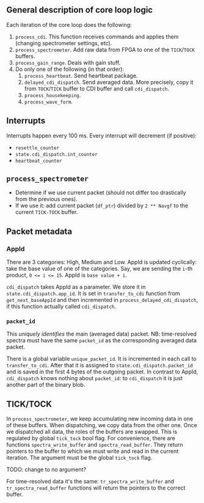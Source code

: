 ## General description of core loop logic

Each iteration of the core loop does the following:
1. `process_cdi`. This function receives commands and applies them (changing
   spectrometer settings, etc).
2. `process_spectrometer`. Add raw data from FPGA to one of the `TICK`/`TOCK`
   buffers.
3. `process_gain_range`. Deals with gain stuff.
4. Do only one of the following (in that order):
    1. `process_heartbeat`. Send heartbeat package.
    2. `delayed_cdi_dispatch`. Send averaged data. More precisely, copy it
    from `TOCK`/`TICK` buffer to CDI buffer and call `cdi_dispatch`.
    3. `process_housekeeping`.
    4. `process_wave_form`.

## Interrupts

Interrupts happen every 100 ms.
Every interrupt will decrement (if positive):
 - `resettle_counter`
 - `state.cdi_dispatch.int_counter`
 - `heartbeat_counter`


## `process_spectrometer`

- Determine if we use current packet (should not differ too drastically from the previous ones).
- If we use it: add current packet (`df_ptr`) divided by `2 ** Navgf` to the
current `TICK-TOCK` buffer.

## Packet metadata

### AppId

There are 3 categories: High, Medium and Low. AppId is updated
cyclically: take the base value of one of the categories. Say, we
are sending the `i`-th product, `0 <= i <= 15`. AppId is `base value + i`.

`cdi_dispatch` takes AppId as a parameter. We store it in
`state.cdi_dispatch.app_id`. It is set in `transfer_to_cdi` function
from `get_next_baseAppId` and then incremented in
`process_delayed_cdi_dispatch`, if this function actually called
`cdi_dispatch`.


### `packet_id`

This *uniquely identifies* the main (averaged data) packet. NB: time-resolved
spectra must have the same `packet_id` as the corresponding averaged data packet.

There is a global variable `unique_packet_id`. It is incremented
in each call to `transfer_to_cdi`. After that it is assigned to
`state.cdi_dispatch.packet_id` and is saved in the first 4 bytes of the
outgoing packet. In contrast to AppId, `cdi_dispatch` knows nothing about `packet_id`: to `cdi_dispatch` it
is just another part of the binary blob.

## TICK/TOCK

In `process_spectrometer`, we keep accumulating new incoming data
in one of these buffers. When dispatching, we copy data
from the other one. Once we dispatched all data, the roles of the buffers
are swapped. This is regulated by global `tick_tock` bool flag.
For convenience, there are functions `spectra_write_buffer`
and `spectra_read_buffer`. They return pointers to the buffer
to which we must write and read in the current iteration. The
argument must be the global `tick_tock` flag. 

TODO: change to no argument?

For time-resolved data it's the same: `tr_spectra_write_buffer` and `tr_spectra_read_buffer`
functions will return the pointers to the correct buffer.
